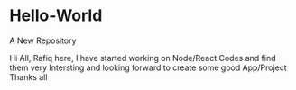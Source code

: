 # Hello-World
A New Repository

Hi All,
Rafiq here, I have started working on Node/React Codes and find them very Intersting and looking forward to create some good App/Project
Thanks all
